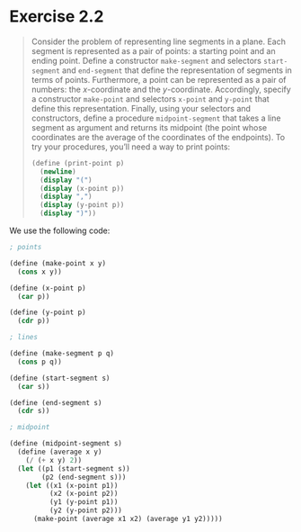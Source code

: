 # Exercise 2.2

> Consider the problem of representing line segments in a plane.
> Each segment is represented as a pair of points:
> a starting point and an ending point.
> Define a constructor `make-segment` and selectors `start-segment` and `end-segment` that define the representation of segments in terms of points.
> Furthermore, a point can be represented as a pair of numbers:
> the $x$-coordinate and the $y$-coordinate.
> Accordingly, specify a constructor `make-point` and selectors `x-point` and `y-point` that define this representation.
> Finally, using your selectors and constructors, define a procedure `midpoint-segment` that takes a line segment as argument and returns its midpoint (the point whose coordinates are the average of the coordinates of the endpoints).
> To try your procedures, you’ll need a way to print points:
> ```scheme
> (define (print-point p)
>   (newline)
>   (display "(")
>   (display (x-point p))
>   (display ",")
>   (display (y-point p))
>   (display ")"))
> ```


We use the following code:
```scheme
; points

(define (make-point x y)
  (cons x y))

(define (x-point p)
  (car p))

(define (y-point p)
  (cdr p))

; lines

(define (make-segment p q)
  (cons p q))

(define (start-segment s)
  (car s))

(define (end-segment s)
  (cdr s))

; midpoint

(define (midpoint-segment s)
  (define (average x y)
    (/ (+ x y) 2))
  (let ((p1 (start-segment s))
        (p2 (end-segment s)))
    (let ((x1 (x-point p1))
          (x2 (x-point p2))
          (y1 (y-point p1))
          (y2 (y-point p2)))
      (make-point (average x1 x2) (average y1 y2)))))
```

